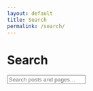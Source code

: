 ```yaml
---
layout: default
title: Search
permalink: /search/
---
```


<h1>Search</h1>

<input id="search-input" type="search" placeholder="Search posts and pages…">
<ul id="results-container" class="noList"></ul>

<script src="https://unpkg.com/simple-jekyll-search@1.10.0/dest/simple-jekyll-search.min.js"></script>
<script>
  SimpleJekyllSearch({
    searchInput: document.getElementById('search-input'),
    resultsContainer: document.getElementById('results-container'),
    json: '{{ "/search.json" | relative_url }}',
    fuzzy: false,                 // turn OFF fuzzy = stricter matches
    limit: 20,
    noResultsText: '<li>No results found.</li>',
    searchResultTemplate: `
      <li style="margin:0 0 1rem;">
        <a href="{url}"><strong>{title}</strong></a><br>
        <small>{date}</small>
      </li>`
  });
</script>

